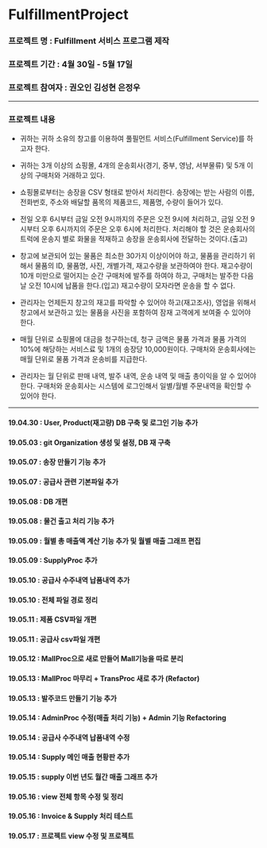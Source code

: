 # FulfillmentProject   

### 프로젝트 명 : Fulfillment 서비스 프로그램 제작  
### 프로젝트 기간 : 4월 30일 - 5월 17일  
### 프로젝트 참여자 : 권오인 김성현 은정우

---
### 프로젝트 내용

- 귀하는 귀하 소유의 창고를 이용하여 풀필먼트 서비스(Fulfillment Service)를 하고자 한다.  

- 귀하는 3개 이상의 쇼핑몰, 4개의 운송회사(경기, 중부, 영남, 서부물류) 및 5개 이상의 구매처와 거래하고 있다. 

- 쇼핑몰로부터는 송장을 CSV 형태로 받아서 처리한다. 송장에는 받는 사람의 이름, 전화번호, 주소와 배달할 품목의 제품코드, 제품명, 수량이 들어가 있다.  

- 전일 오후 6시부터 금일 오전 9시까지의 주문은 오전 9시에 처리하고, 금일 오전 9시부터 오후 6시까지의 주문은 오후 6시에 처리한다. 
  처리해야 할 것은 운송회사의 트럭에 운송지 별로 화물을 적재하고 송장을 운송회사에 전달하는 것이다.(출고)  

- 창고에 보관되어 있는 물품은 최소한 30가지 이상이어야 하고, 물품을 관리하기 위해서 물품의 ID, 물품명, 사진, 개별가격, 재고수량을 보관하여야 한다. 
  재고수량이 10개 미만으로 떨어지는 순간 구매처에 발주를 하여야 하고, 구매처는 발주한 다음날 오전 10시에 납품을 한다.(입고) 
  재고수량이 모자라면 운송을 할 수 없다.  

- 관리자는 언제든지 창고의 재고를 파악할 수 있어야 하고(재고조사), 영업을 위해서 창고에서 보관하고 있는 물품을 사진을 포함하여 잠재 고객에게 보여줄 수 있어야 한다.  

- 매월 단위로 쇼핑몰에 대금을 청구하는데, 청구 금액은 물품 가격과 물품 가격의 10%에 해당하는 서비스료 및 1개의 송장당 10,000원이다. 
  구매처와 운송회사에는 매월 단위로 물품 가격과 운송비를 지급한다.  

- 관리자는 월 단위로 판매 내역, 발주 내역, 운송 내역 및 매출 총이익을 알 수 있어야 한다. 
  구매처와 운송회사는 시스템에 로그인해서 일별/월별 주문내역을 확인할 수 있어야 한다.

---
#### 19.04.30 : User, Product(재고량) DB 구축 및 로그인 기능 추가
#### 19.05.03 : git Organization 생성 및 설정, DB 재 구축
#### 19.05.07 : 송장 만들기 기능 추가
#### 19.05.07 : 공급사 관련 기본파일 추가 
#### 19.05.08 : DB 개편
#### 19.05.08 : 물건 출고 처리 기능 추가
#### 19.05.09 : 월별 총 매출액 계산 기능 추가 및 월별 매출 그래프 편집
#### 19.05.09 : SupplyProc 추가
#### 19.05.10 : 공급사 수주내역 납품내역 추가
#### 19.05.10 : 전체 파일 경로 정리
#### 19.05.11 : 제품 CSV파일 개편
#### 19.05.11 : 공급사 csv파일 개편
#### 19.05.12 : MallProc으로 새로 만들어 Mall기능을 따로 분리
#### 19.05.13 : MallProc 마무리 + TransProc 새로 추가 (Refactor)
#### 19.05.13 : 발주코드 만들기 기능 추가
#### 19.05.14 : AdminProc 수정(매출 처리 기능) + Admin 기능 Refactoring
#### 19.05.14 : 공급사 수주내역 납품내역 수정
#### 19.05.14 : Supply 메인 매출 현황판 추가
#### 19.05.15 : supply 이번 년도 월간 매출 그래프 추가
#### 19.05.16 : view 전체 항목 수정 및 정리
#### 19.05.16 : Invoice & Supply 처리 테스트 
#### 19.05.17 : 프로젝트 view 수정 및 프로젝트 
